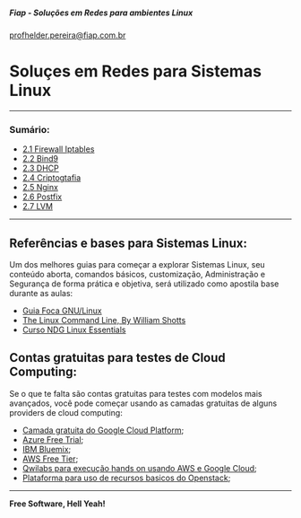 ##### Fiap - Soluções em Redes para ambientes Linux
profhelder.pereira@fiap.com.br

# Soluçes em Redes para Sistemas Linux
---

### Sumário:

- [2.1 Firewall Iptables](https://github.com/helcorin/fiapLinux/tree/master/Firewall-Iptables)
- [2.2 Bind9](https://github.com/helcorin/fiapLinux/tree/master/Bind9)
- [2.3 DHCP](https://github.com/helcorin/fiapLinux/tree/master/DHCP)
- [2.4 Criptogtafia](https://github.com/helcorin/fiapLinux/tree/master/Criptografia)
- [2.5 Nginx](https://github.com/helcorin/fiapLinux/tree/master/Nginx)
- [2.6 Postfix](https://github.com/helcorin/fiapLinux/tree/master/Postfix)
- [2.7 LVM](https://github.com/helcorin/fiapLinux/tree/master/LVM)


---

## Referências e bases para Sistemas Linux:

Um dos melhores guias para começar a explorar Sistemas Linux, seu conteúdo aborta, comandos básicos, customização, Administração e Segurança de forma prática e objetiva, será utilizado como apostila base durante as aulas:

- [Guia Foca GNU/Linux](http://www.guiafoca.org/)
- [The Linux Command Line, By William Shotts](http://linuxcommand.org/tlcl.php)
- [Curso NDG Linux Essentials](https://www.netacad.com/pt/courses/ndg-linux-essentials/)


## Contas gratuitas para testes de Cloud Computing:

Se o que te falta são contas gratuitas para testes com modelos mais avançados, você pode começar usando as camadas gratuitas de alguns providers de cloud computing:

 - [Camada gratuita do Google Cloud Platform](https://cloud.google.com/free/?hl=pt-br);
 - [Azure Free Trial](https://azure.microsoft.com/en-us/offers/ms-azr-0044p/);
 - [IBM Bluemix](https://ibm.onthehub.com/);
 - [AWS Free Tier](https://aws.amazon.com/free/);
 - [Qwilabs para execução hands on usando AWS e Google Cloud](https://qwiklabs.com/?locale=pt_BR);
 - [Plataforma para uso de recursos basicos do Openstack](http://trystack.org/);

----

**Free Software, Hell Yeah!**
